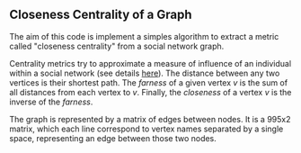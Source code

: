 ## Closeness Centrality of a Graph

The aim of this code is implement a simples algorithm to extract a metric called "closeness centrality" from a social network graph.


Centrality metrics try to approximate a measure of influence of an individual within a social network (see details [here](https://en.wikipedia.org/wiki/Centrality)). The distance between any two vertices is their shortest path. The *farness* of a given vertex *v* is the sum of all distances from each vertex to *v*. Finally, the *closeness* of a vertex *v* is the inverse of the *farness*. 

The graph is represented by a matrix of edges between nodes. It is a 995x2 matrix, which each line correspond to vertex names separated by a single space, representing an edge between those two nodes.

